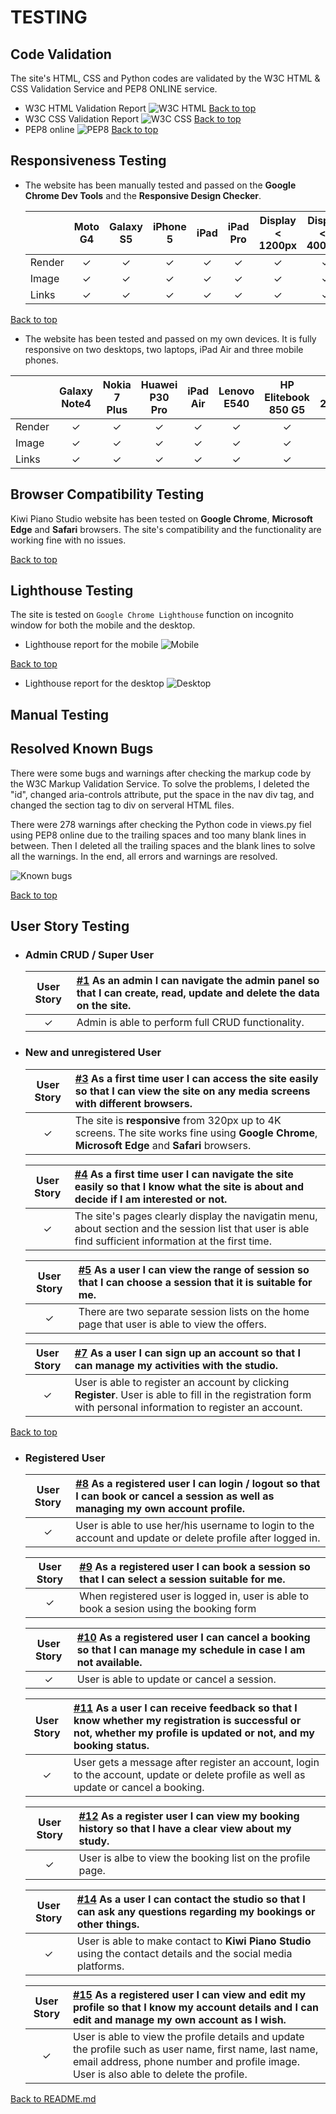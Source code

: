 # TESTING

## Code Validation

 The site's HTML, CSS and Python codes are validated by the W3C HTML & CSS Validation Service and PEP8 ONLINE service.

* W3C HTML Validation Report
 ![W3C HTML](media/readme-pics/w3c%20HTML%20report.png)
 [Back to top](#testing)
* W3C CSS Validation Report
  ![W3C CSS](media/readme-pics/w3c%20CSS%20report.png)
  [Back to top](#testing)
* PEP8 online
  ![PEP8](media/readme-pics/pep8%20report.png)
  [Back to top](#testing)

## Responsiveness Testing

* The website has been manually tested and passed on the **Google Chrome Dev Tools** and the **Responsive Design Checker**.

  |       | **Moto G4** | **Galaxy S5** | **iPhone 5** | **iPad** | **iPad Pro** | **Display < 1200px** | **Display <= 4000px** |
  |-------|:-----------:|:-------------:|:------------:|:--------:|:------------:|:--------------------:|:---------------------:|
  |Render |  &check;    |   &check;     |   &check;    |  &check; |    &check;   |        &check;       |        &check;        |  
  |Image  |  &check;    |   &check;     |   &check;    |  &check; |    &check;   |        &check;       |        &check;        |   
  |Links  |  &check;    |   &check;     |   &check;    |  &check; |    &check;   |        &check;       |        &check;        | 

[Back to top](#testing)

  * The website has been tested and passed on my own devices. It is fully responsive on two desktops, two laptops, iPad Air and  three mobile phones. 

  |       |**Galaxy Note4**|**Nokia 7 Plus**|**Huawei P30 Pro**|**iPad Air**|**Lenovo E540**|**HP Elitebook 850 G5**|**DELL 2407WFP**|**Yiyama ProLite XB3288UHSU**|
  |-------|:--------------:|:--------------:|:----------------:|:----------:|:-------------:|:---------------------:|:---------------:|:--------------------------:|
  |Render |    &check;     |   &check;      |      &check;     |   &check;  |    &check;    |        &check;        |     &check;     |        &check;             |
  |Image  |    &check;     |   &check;      |      &check;     |   &check;  |    &check;    |        &check;        |     &check;     |        &check;             |
  |Links  |    &check;     |   &check;      |      &check;     |   &check;  |    &check;    |        &check;        |     &check;     |        &check;             |

## Browser Compatibility Testing

Kiwi Piano Studio website has been tested on **Google Chrome**, **Microsoft Edge** and **Safari** browsers. The site's compatibility and the functionality are working fine with no issues.

[Back to top](#testing)
## Lighthouse Testing

The site is tested on ```Google Chrome Lighthouse``` function on incognito window for both the mobile and the desktop.

* Lighthouse report for the mobile
  ![Mobile](media/readme-pics/lighthouse_m.png)

[Back to top](#testing)
* Lighthouse report for the desktop
  ![Desktop](media/readme-pics/lighthouse_d.png)


## Manual Testing

## Resolved Known Bugs

  There were some bugs and warnings after checking the markup code by the W3C Markup Validation Service. To solve the problems, I deleted the "id", changed aria-controls attribute, put the space in the nav div tag, and changed the section tag to div on serveral HTML files.

  There were 278 warnings after checking the Python code in views.py fiel using PEP8 online due to the trailing spaces and too many blank lines in between. Then I deleted all the trailing spaces and the blank lines to solve all the warnings. In the end, all errors and warnings are resolved.

  ![Known bugs](media/readme-pics/w3c_HTML.png)


  [Back to top](#testing) 

## User Story Testing

* ### Admin CRUD / Super User
  | User Story |[#1]() As an admin I can navigate the admin panel so that I can create, read, update and delete the data on the site. |
  |:-------:|:--------|
  | &check; | Admin is able to perform full CRUD functionality. |


* ### New and unregistered User
  | User Story |[#3]() As a first time user I can access the site easily so that I can view the site on any media screens with different browsers. |
  |:-------:|:--------|
  | &check; | The site is **responsive** from 320px up to 4K screens. The site works fine using **Google Chrome**, **Microsoft Edge** and **Safari** browsers. |

  | User Story |[#4]() As a first time user I can navigate the site easily so that I know what the site is about and decide if I am interested or not. |
  |:-------:|:--------|
  | &check; |  The site's pages clearly display the navigatin menu, about section and the session list that user is able find sufficient information at the first time. |

  | User Story |[#5]() As a user I can view the range of session so that I can choose a session that it is suitable for me. |
  |:-------:|:--------|
  | &check; |  There are two separate session lists on the home page that user is able to view the offers. |

  | User Story |[#7]() As a user I can sign up an account so that I can manage my activities with the studio. |
  |:-------:|:--------|
  | &check; |  User is able to register an account by clicking **Register**. User is able to fill in the registration form with personal information to register an account. |

[Back to top](#testing)
* ### Registered User
  | User Story |[#8]() As a registered user I can login / logout so that I can book or cancel a session as well as managing my own account profile. |
  |:-------:|:--------|
  | &check; |  User is able to use her/his username to login to the account and update or delete profile after logged in. |

  | User Story |[#9]() As a registered user I can book a session so that I can select a session suitable for me. |
  |:-------:|:--------|
  | &check; |  When registered user is logged in, user is able to book a sesion using the booking form |

  | User Story |[#10]() As a registered user I can cancel a booking so that I can manage my schedule in case I am not available. |
  |:-------:|:--------|
  | &check; | User is able to update or cancel a session. |

  | User Story |[#11]() As a user I can receive feedback so that I know whether my registration is successful or not, whether my profile is updated or not, and my booking status. |
  |:-------:|:--------|
  | &check; |  User gets a message after register an account, login to the account, update or delete profile as well as update or cancel a booking. |

  | User Story |[#12]() As a register user I can view my booking history so that I have a clear view about my study. |
  |:-------:|:--------|
  | &check; |  User is albe to view the booking list on the profile page. |

  | User Story |[#14]() As a user I can contact the studio so that I can ask any questions regarding my bookings or other things. |
  |:-------:|:--------|
  | &check; |  User is able to make contact to **Kiwi Piano Studio** using the contact details and the social media platforms.|

  | User Story |[#15]() As a registered user I can view and edit my profile so that I know my account details and I can edit and manage my own account as I wish. |
  |:-------:|:--------|
  | &check; |  User is able to view the profile details and update the profile such as user name, first name, last name, email address, phone number and profile image. User is also able to delete the profile. |



[Back to README.md](README.md)